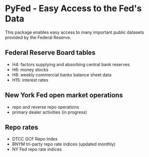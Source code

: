 # PyFed - Easy Access to the Fed's Data

This package enables easy access to many important public datasets provided by the Federal Reserve. 

## Federal Reserve Board tables

- H4: factors supplying and absorbing central bank reserves 
- H6: money stocks 
- H8: weekly commercial banks balance sheet data
- H15: interest rates 

## New York Fed open market operations

- repo and reverse repo operations
- primary dealer activities (in progress)

## Repo rates

- DTCC GCF Repo Index
- BNYM tri-party repo rate indices (updated monthly)
- NY Fed repo rate indices
